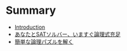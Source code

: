 # Summary

* [Introduction](README.md)
* [あなたとSATソルバー、いますぐ論理式充足](chapter1.md)
* [簡単な論理パズルを解く](chapter2.md)

